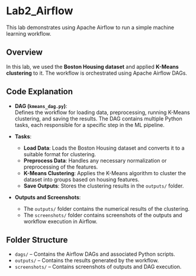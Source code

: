 # Lab2_Airflow

This lab demonstrates using Apache Airflow to run a simple machine learning workflow.

## Overview

In this lab, we used the **Boston Housing dataset** and applied **K-Means clustering** to it. The workflow is orchestrated using Apache Airflow DAGs.

## Code Explanation

- **DAG (`kmeans_dag.py`)**:  
  Defines the workflow for loading data, preprocessing, running K-Means clustering, and saving the results. The DAG contains multiple Python tasks, each responsible for a specific step in the ML pipeline.

- **Tasks**:  
  - **Load Data**: Loads the Boston Housing dataset and converts it to a suitable format for clustering.  
  - **Preprocess Data**: Handles any necessary normalization or preprocessing of the features.  
  - **K-Means Clustering**: Applies the K-Means algorithm to cluster the dataset into groups based on housing features.  
  - **Save Outputs**: Stores the clustering results in the `outputs/` folder.  

- **Outputs and Screenshots**:  
  - The `outputs/` folder contains the numerical results of the clustering.  
  - The `screenshots/` folder contains screenshots of the outputs and workflow execution in Airflow.  

## Folder Structure

- `dags/` – Contains the Airflow DAGs and associated Python scripts.  
- `outputs/` – Contains the results generated by the workflow.  
- `screenshots/` – Contains screenshots of outputs and DAG execution.
